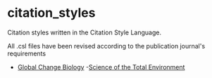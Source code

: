 # citation_styles
Citation styles written in the Citation Style Language.

All .csl files have been revised according to the publication journal's requirements

- [Global Change Biology](https://github.com/lzhzlw/citation_styles/blob/main/global-change-biology.csl)
-[Science of the Total Environment](https://github.com/lzhzlw/citation_styles/blob/main/science-of-the-total-environment.csl)
